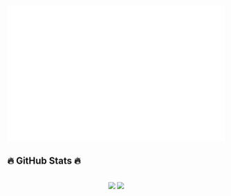 <a href="#" target="_blank">
  <img src="svg/susanop.svg" width="1200" alt="susanop-official" />
</a>

<br>
<h2 align="left">🔥 GitHub Stats 🔥</h2>

<br>
<div align="center">
  <img width="315" align="center" src="https://github-readme-stats.vercel.app/api/top-langs/?username=susanop&theme=react&hide_border=true&include_all_commits=false&count_private=false&layout=compact" style="max-width: 100%;" />
  <img width="434" align="center" src="https://github-readme-stats.vercel.app/api?username=susanop&show_icons=true&theme=react&count_private=true&hide_border=true" style="max-width: 100%;" />
</div>
